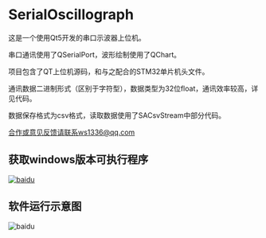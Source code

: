 # SerialOscillograph
这是一个使用Qt5开发的串口示波器上位机。

串口通讯使用了QSerialPort，波形绘制使用了QChart。

项目包含了QT上位机源码，和与之配合的STM32单片机头文件。

通讯数据二进制形式（区别于字符型），数据类型为32位float，通讯效率较高，详见代码。

数据保存格式为csv格式，读取数据使用了SACsvStream中部分代码。

合作或意见反馈请联系ws1336@qq.com

## 获取windows版本可执行程序

[![baidu](https://github.com/ws1336/SerialOscillograph/raw/master/Resources/download.jpg "下载地址")](https://github.com/ws1336/SerialOscillograph/releases)

## 软件运行示意图

![baidu](https://github.com/ws1336/SerialOscillograph/raw/master/Resources/shot.png "软件运行示意图")
